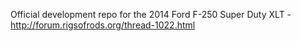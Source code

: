 Official development repo for the 2014 Ford F-250 Super Duty XLT - http://forum.rigsofrods.org/thread-1022.html
